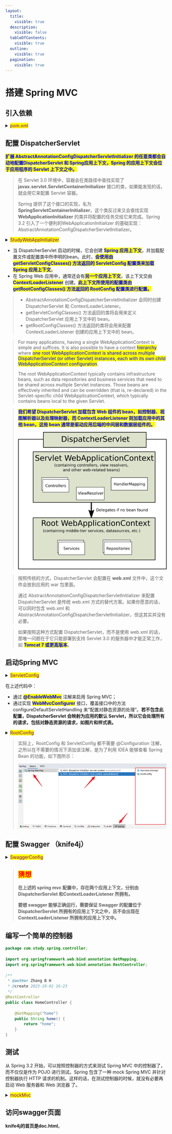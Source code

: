 ```yaml
---
layout:
  title:
    visible: true
  description:
    visible: false
  tableOfContents:
    visible: true
  outline:
    visible: true
  pagination:
    visible: true
---
```


# 搭建 Spring MVC

## **引入依赖**

<details>

<summary><mark style="color:purple;">pom.xml</mark></summary>

```xml
<!--
    ======================== Spring ========================
-->
<dependency>
    <groupId>org.springframework</groupId>
    <artifactId>spring-webmvc</artifactId>
</dependency>

<dependency>
    <groupId>com.fasterxml.jackson.core</groupId>
    <artifactId>jackson-databind</artifactId>
    <version>2.14.2</version>
</dependency>

<!--
    ======================== Swagger ========================
-->
<dependency>
    <groupId>com.github.xiaoymin</groupId>
    <artifactId>knife4j-spring-mvc</artifactId>
    <version>2.0.5</version>
</dependency>
<dependency>
    <groupId>com.fasterxml</groupId>
    <artifactId>classmate</artifactId>
    <version>1.5.1</version>
</dependency>

<!--
    ======================== Servlet ========================
-->
<dependency>
    <groupId>javax.servlet</groupId>
    <artifactId>javax.servlet-api</artifactId>
    <version>3.1.0</version>
    <scope>provided</scope>
</dependency>
```

</details>

## **配置 DispatcherServlet**

<mark style="color:blue;">**扩展 AbstractAnnotationConfigDispatcherServletInitializer 的任意类都会自动地配置DispatcherServlet 和 Spring应用上下文，Spring 的应用上下文会位于应用程序的 Servlet 上下文之中。**</mark>

> 在 Servlet 3.0 环境中，容器会在类路径中查找实现了 **javax.servlet.ServletContainerInitializer** 接口的类，如果能发现的话，就会用它来配置 Servlet 容器。
>
> Spring 提供了这个接口的实现，名为 **SpringServletContainerInitializer**，这个类反过来又会查找实现 **WebApplicationInitializer** 的类并将配置的任务交给它来完成。Spring 3.2 引入了一个便利的WebApplicationInitializer 的基础实现：AbstractAnnotationConfigDispatcherServletInitializer。

<details>

<summary><mark style="color:purple;">StudyWebAppInitializer</mark> </summary>

{% code overflow="wrap" %}
```java
package com.study.spring.config;

import org.springframework.web.servlet.support.AbstractAnnotationConfigDispatcherServletInitializer;

/**
 * @author Zhang B H
 * @create 2023-10-02 15:39
 */
public class StudyWebAppInitializer 
         extends AbstractAnnotationConfigDispatcherServletInitializer {

    /**
     * 创建Spring应用上下文。
     * 加载包含Web组件的bean，如控制器、视图解析器以及处理映射器。
     *
     * @return 无论返回的数组是否为空，都会创建应用上下文
     */
    @Override
    protected Class<?>[] getServletConfigClasses() {
        return new Class[] {ServletConfig.class};
    }

    /**
     * 在Spring Web应用中，通常还会有另一个应用上下文，该上下文交由ContextLoaderListener创建。
     * 加载应用中的其他bean，这些bean通常是驱动应用后端的中间层和数据层组件的。
     *
     * @return 如果返回的数组为空，并不会创建应用上下文
     */
    @Override
    protected Class<?>[] getRootConfigClasses() {
        return new Class[]{RootConfig.class};
    }

    /**
     * 将一个或多个路径映射到 DispatcherServlet上。
     * @return
     */
    @Override
    protected String[] getServletMappings() {
        return new String[] { "/study" };
    }
}
```
{% endcode %}

</details>

* 当 DispatcherServlet 启动的时候，它会创建 <mark style="color:blue;">**Spring 应用上下文**</mark>，并加载配置文件或配置类中所申明的bean。此时，<mark style="color:blue;">**会使用由 getServletConfigClasses() 方法返回的 ServletConfig 配置类来加载 Spring 应用上下文**</mark>。
* 在 Spring Web 应用中，通常还会有<mark style="color:blue;">**另一个应用上下文**</mark>，该上下文交由 <mark style="color:blue;">**ContextLoaderListener**</mark> 创建。<mark style="color:blue;">**此上下文所使用的配置类由 getRootConfigClasses() 方法返回的 RootConfig 配置类进行配置。**</mark>

> * AbstractAnnotationConfigDispatcherServletInitializer 会同时创建 DispatcherServlet 和 ContextLoaderListener。
> * getServletConfigClasses() 方法返回的类将会用来定义 DispatcherServlet 应用上下文中的 bean。
> * getRootConfigClasses() 方法返回的类将会用来配置 ContextLoaderListener 创建的应用上下文中的 bean。

> For many applications, having a single WebApplicationContext is simple and suffices. It is also possible to have a context <mark style="color:blue;">hierarchy</mark> where <mark style="color:blue;">one root WebApplicationContext is shared across multiple DispatcherServlet (or other Servlet) instances, each with its own child WebApplicationContext configuration</mark>.
>
> The root WebApplicationContext typically contains infrastructure beans, such as data repositories and business services that need to be shared across multiple Servlet instances. Those beans are effectively inherited and can be overridden (that is, re-declared) in the Servlet-specific child WebApplicationContext, which typically contains beans local to the given Servlet.

> <mark style="color:blue;">**我们希望 DispatcherServlet 加载包含 Web 组件的 bean，如控制器、视图解析器以及处理映射器，而 ContextLoaderListener 则加载应用中的其他 bean，这些 bean 通常是驱动应用后端的中间层和数据层组件的。**</mark>
>
> <img src="../../.gitbook/assets/mvc-context-hierarchy.png" alt="" data-size="original">

> 按照传统的方式，DispatcherServlet 会配置在 **web.xml** 文件中，这个文件会放到应用的 war 包里面。
>
> 通过 AbstractAnnotationConfigDispatcherServletInitializer 来配置 DispatcherServlet 是传统 web.xml 方式的替代方案。如果你愿意的话，可以同时包含 web.xml 和 AbstractAnnotationConfigDispatcherServletInitializer，但这其实并没有必要。

> 如果按照这种方式配置 DispatcherServlet，而不是使用 web.xml 的话，那唯一问题在于它只能部署到支持 Servlet 3.0 的服务器中才能正常工作，如 <mark style="color:blue;">**Tomcat 7 或更高版本**</mark>。

## **启动Spring MVC**

<details>

<summary><mark style="color:purple;">ServletConfig</mark> </summary>

{% code overflow="wrap" %}
```java
package com.study.spring.config;

import org.springframework.context.annotation.ComponentScan;
import org.springframework.context.annotation.Configuration;
import org.springframework.web.servlet.config.annotation.DefaultServletHandlerConfigurer;
import org.springframework.web.servlet.config.annotation.EnableWebMvc;
import org.springframework.web.servlet.config.annotation.WebMvcConfigurer;

/**
 * @author Zhang B H
 * @create 2023-10-02 15:40
 */
@EnableWebMvc
@Configuration
@Import(SwaggerConfig.class)
@ComponentScan("com.study.spring.controller")
public class ServletConfig implements WebMvcConfigurer {

    @Override
    public void configureDefaultServletHandling(
      DefaultServletHandlerConfigurer configurer) {
        // 要求DispatcherServlet将对静态资源的请求转发到默认的Servlet上
        configurer.enable(); 
    }
}

```
{% endcode %}

</details>

在上述代码中：

* 通过 <mark style="color:blue;">**@EnableWebMvc**</mark> 注解来启用 Spring MVC；
* 通过实现 <mark style="color:blue;">**WebMvcConfigurer**</mark> 接口，覆盖接口中的方法 configureDefaultServletHandling 来“配置对静态资源的处理”。**若不包含此配置，DispatcherServlet 会映射为应用的默认 Servlet，所以它会处理所有的请求，包括对静态资源的请求，如图片和样式表。**

<details>

<summary><mark style="color:purple;">RootConfig</mark> </summary>

```java
package com.study.spring.config;

import org.springframework.context.annotation.ComponentScan;
import org.springframework.context.annotation.FilterType;
import org.springframework.web.servlet.config.annotation.EnableWebMvc;

/**
 * @author Zhang B H
 * @create 2023-10-02 15:39
 */
@Configuration
@ComponentScan(
    basePackages = "com.study.spring",
    excludeFilters = {
         @ComponentScan.Filter(
              type = FilterType.ANNOTATION, value = EnableWebMvc.class
         ),
         @ComponentScan.Filter(
              type = FilterType.ANNOTATION, value = EnableSwagger2.class
         ),
         @ComponentScan.Filter(
              type = FilterType.ANNOTATION, value = Controller.class
         )
    }
)
public class RootConfig {
}
```

</details>

> 实际上，RootConfig 和 ServletConfig 都不需要 @Configuration 注解，之所以在不需要的情况下添加该注解，是为了利用 IDEA 能够查看 Spring Bean 的功能，如下图所示：
>
> <img src="../../.gitbook/assets/idea-spring.png" alt="" data-size="original">

## **配置 Swagger （knife4j）**

<details>

<summary><mark style="color:purple;">SwaggerConfig</mark> </summary>

```java
package com.study.spring.config;

import org.springframework.context.annotation.Bean;
import springfox.documentation.builders.PathSelectors;
import springfox.documentation.builders.RequestHandlerSelectors;
import springfox.documentation.spi.DocumentationType;
import springfox.documentation.spring.web.plugins.Docket;
import springfox.documentation.swagger2.annotations.EnableSwagger2;

/**
 * @author Zhang B H
 * @create 2023-10-03 19:01
 */
@EnableSwagger2
public class SwaggerConfig {

    @Bean
    public Docket api() {
        return new Docket(DocumentationType.SWAGGER_2)
                .select()
                    .apis(RequestHandlerSelectors.any())
                    .paths(PathSelectors.any())
                .build();
    }
}
```

</details>

> ## <mark style="color:red;">**猜想**</mark>
>
> **在上述的 spring mvc 配置中，存在两个应用上下文，分别由 DispatcherServlet 和ContextLoaderListener 所拥有。**
>
> **要想 swagger 能够正确运行，需要保证 Swagger 的配置位于 DispatcherServlet 所拥有的应用上下文之中，且不会出现在 ContextLoaderListener 所拥有的应用上下文中。**

## **编写一个简单的控制器**

```java
package com.study.spring.controller;

import org.springframework.web.bind.annotation.GetMapping;
import org.springframework.web.bind.annotation.RestController;

/**
 * @author Zhang B H
 * @create 2023-10-02 16:23
 */
@RestController
public class HomeController {

    @GetMapping("home")
    public String home() {
        return "home";
    }
}
```

## **测试**

从 Spring 3.2 开始，可以按照控制器的方式来测试 Spring MVC 中的控制器了，而不仅仅是作为 POJO 进行测试。Spring 包含了一种 mock Spring MVC 并针对控制器执行 HTTP 请求的机制。这样的话，在测试控制器的时候，就没有必要再启动 Web 服务器和 Web 浏览器 了。

<details>

<summary><mark style="color:purple;">mockMvc</mark></summary>

{% code overflow="wrap" %}
```java
package com.study.spring.controller;

import com.study.spring.config.ServletConfig;
import org.junit.Before;
import org.junit.Test;
import org.junit.runner.RunWith;
import org.springframework.beans.factory.annotation.Autowired;
import org.springframework.test.context.junit.jupiter.web.SpringJUnitWebConfig;
import org.springframework.test.context.junit4.SpringJUnit4ClassRunner;
import org.springframework.test.web.servlet.MockMvc;
import org.springframework.test.web.servlet.request.MockMvcRequestBuilders;
import org.springframework.test.web.servlet.result.MockMvcResultMatchers;
import org.springframework.test.web.servlet.setup.MockMvcBuilders;
import org.springframework.web.context.WebApplicationContext;

/**
 * @author Zhang B H
 * @create 2023-10-02 17:15
 */
private MockMvc mockMvc;

    @Before
    public void setUp() {
        mockMvc = MockMvcBuilders.standaloneSetup(new HomeController())
                .build();
    }

    @Test
    public void home() throws Exception {
        mockMvc.perform(
                MockMvcRequestBuilders.get("/home")
        ).andExpect(MockMvcResultMatchers.content().string("home"));
    }
}
```
{% endcode %}

</details>

## **访问swagger页面**

**knife4j的首页是doc.html**。
